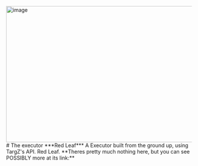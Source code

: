 <img width="1280" height="370" alt="image" src="https://github.com/user-attachments/assets/8eb3b88d-c88f-436e-9ce5-6ee3fc703605" />
# The executor ***Red Leaf***
A Executor built from the ground up, using TargZ's API. Red Leaf.
**Theres pretty much nothing here, but you can see POSSIBLY more at its link:**
